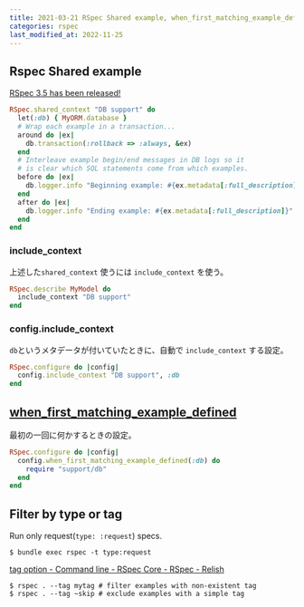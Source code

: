 ```yaml
---
title: 2021-03-21 RSpec Shared example, when_first_matching_example_defined, filter spec types
categories: rspec
last_modified_at: 2022-11-25
---
```


## Rspec Shared example

[RSpec 3.5 has been released!](https://rspec.info/blog/2016/07/rspec-3-5-has-been-released/)

```rb
RSpec.shared_context "DB support" do
  let(:db) { MyORM.database }
  # Wrap each example in a transaction...
  around do |ex|
    db.transaction(:rollback => :always, &ex)
  end
  # Interleave example begin/end messages in DB logs so it
  # is clear which SQL statements come from which examples.
  before do |ex|
    db.logger.info "Beginning example: #{ex.metadata[:full_description]}"
  end
  after do |ex|
    db.logger.info "Ending example: #{ex.metadata[:full_description]}"
  end
end
```

### include_context

上述した`shared_context` 使うには `include_context` を使う。

```rb
RSpec.describe MyModel do
  include_context "DB support"
end
```

### config.include_context

`db`というメタデータが付いていたときに、自動で `include_context` する設定。

```rb
RSpec.configure do |config|
  config.include_context "DB support", :db
end
```

## [when_first_matching_example_defined](https://relishapp.com/rspec/rspec-core/docs/hooks/when-first-matching-example-defined-hook)

最初の一回に何かするときの設定。

```rb
RSpec.configure do |config|
  config.when_first_matching_example_defined(:db) do
    require "support/db"
  end
end
```

## Filter by type or tag

Run only request(`type: :request`) specs.

```console
$ bundle exec rspec -t type:request
```

[tag option - Command line - RSpec Core - RSpec - Relish](https://relishapp.com/rspec/rspec-core/v/2-4/docs/command-line/tag-option)

```console
$ rspec . --tag mytag # filter examples with non-existent tag
$ rspec . --tag ~skip # exclude examples with a simple tag
````
